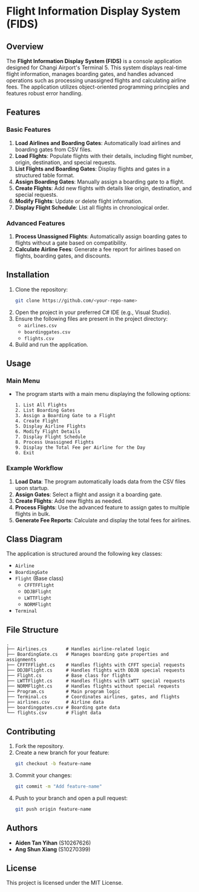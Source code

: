 # Flight Information Display System (FIDS)

## Overview
The **Flight Information Display System (FIDS)** is a console application designed for Changi Airport's Terminal 5. This system displays real-time flight information, manages boarding gates, and handles advanced operations such as processing unassigned flights and calculating airline fees. The application utilizes object-oriented programming principles and features robust error handling.

## Features
### Basic Features
1. **Load Airlines and Boarding Gates**: Automatically load airlines and boarding gates from CSV files.
2. **Load Flights**: Populate flights with their details, including flight number, origin, destination, and special requests.
3. **List Flights and Boarding Gates**: Display flights and gates in a structured table format.
4. **Assign Boarding Gates**: Manually assign a boarding gate to a flight.
5. **Create Flights**: Add new flights with details like origin, destination, and special requests.
6. **Modify Flights**: Update or delete flight information.
7. **Display Flight Schedule**: List all flights in chronological order.

### Advanced Features
1. **Process Unassigned Flights**: Automatically assign boarding gates to flights without a gate based on compatibility.
2. **Calculate Airline Fees**: Generate a fee report for airlines based on flights, boarding gates, and discounts.

## Installation
1. Clone the repository:
   ```bash
   git clone https://github.com/<your-repo-name>
   ```
2. Open the project in your preferred C# IDE (e.g., Visual Studio).
3. Ensure the following files are present in the project directory:
   - `airlines.csv`
   - `boardinggates.csv`
   - `flights.csv`
4. Build and run the application.

## Usage
### Main Menu
- The program starts with a main menu displaying the following options:
  ```
  1. List All Flights
  2. List Boarding Gates
  3. Assign a Boarding Gate to a Flight
  4. Create Flight
  5. Display Airline Flights
  6. Modify Flight Details
  7. Display Flight Schedule
  8. Process Unassigned Flights
  9. Display the Total Fee per Airline for the Day
  0. Exit
  ```

### Example Workflow
1. **Load Data**: The program automatically loads data from the CSV files upon startup.
2. **Assign Gates**: Select a flight and assign it a boarding gate.
3. **Create Flights**: Add new flights as needed.
4. **Process Flights**: Use the advanced feature to assign gates to multiple flights in bulk.
5. **Generate Fee Reports**: Calculate and display the total fees for airlines.

## Class Diagram
The application is structured around the following key classes:
- `Airline`
- `BoardingGate`
- `Flight` (Base class)
  - `CFFTFFlight`
  - `DDJBFlight`
  - `LWTTFlight`
  - `NORMFlight`
- `Terminal`

## File Structure
```
.
├── Airlines.cs       # Handles airline-related logic
├── BoardingGate.cs   # Manages boarding gate properties and assignments
├── CFFTFFlight.cs    # Handles flights with CFFT special requests
├── DDJBFlight.cs     # Handles flights with DDJB special requests
├── Flight.cs         # Base class for flights
├── LWTTFlight.cs     # Handles flights with LWTT special requests
├── NORMFlight.cs     # Handles flights without special requests
├── Program.cs        # Main program logic
├── Terminal.cs       # Coordinates airlines, gates, and flights
├── airlines.csv      # Airline data
├── boardinggates.csv # Boarding gate data
└── flights.csv       # Flight data
```

## Contributing
1. Fork the repository.
2. Create a new branch for your feature:
   ```bash
   git checkout -b feature-name
   ```
3. Commit your changes:
   ```bash
   git commit -m "Add feature-name"
   ```
4. Push to your branch and open a pull request:
   ```bash
   git push origin feature-name
   ```

## Authors
- **Aiden Tan Yihan** (S10267626)
- **Ang Shun Xiang** (S10270399)

## License
This project is licensed under the MIT License.

